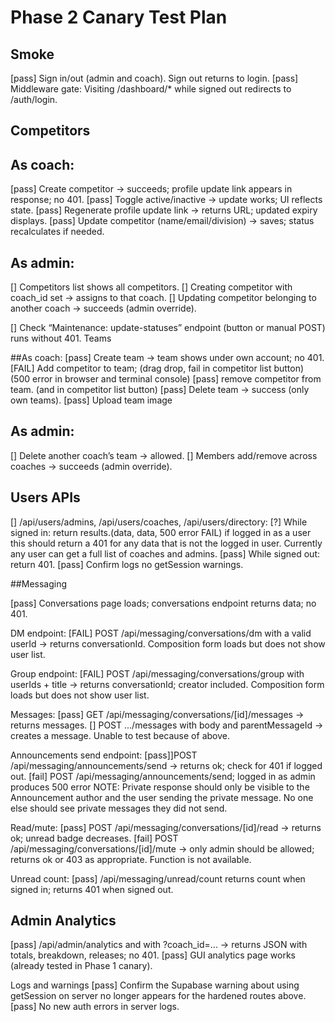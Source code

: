 # Phase 2 Canary Test Plan

## Smoke

[pass] Sign in/out (admin and coach). Sign out returns to login.
[pass] Middleware gate: Visiting /dashboard/* while signed out redirects to /auth/login.

## Competitors

## As coach:
[pass] Create competitor → succeeds; profile update link appears in response; no 401.
[pass] Toggle active/inactive → update works; UI reflects state.
[pass] Regenerate profile update link → returns URL; updated expiry displays.
[pass] Update competitor (name/email/division) → saves; status recalculates if needed.

## As admin:
[] Competitors list shows all competitors.
[] Creating competitor with coach_id set → assigns to that coach.
[] Updating competitor belonging to another coach → succeeds (admin override).

[] Check “Maintenance: update-statuses” endpoint (button or manual POST) runs without 401.
Teams

##As coach:
[pass] Create team → team shows under own account; no 401.
[FAIL] Add competitor to team; (drag drop, fail in competitor list button) (500 error in browser and terminal console)
[pass] remove competitor from team. (and in competitor list button)
[pass] Delete team → success (only own teams).
[pass] Upload team image

## As admin:
[] Delete another coach’s team → allowed.
[] Members add/remove across coaches → succeeds (admin override).

## Users APIs
[] /api/users/admins, /api/users/coaches, /api/users/directory:
[?] While signed in: return results.(data, data, 500 error FAIL) if logged in as a user this should return a 401 for any data that is not the logged in user. Currently any user can get a full list of coaches and admins.
[pass] While signed out: return 401.
[pass] Confirm logs no getSession warnings.

##Messaging

[pass] Conversations page loads; conversations endpoint returns data; no 401.

DM endpoint:
[FAIL] POST /api/messaging/conversations/dm with a valid userId → returns conversationId. Composition form loads but does not show user list. 

Group endpoint:
[FAIL] POST /api/messaging/conversations/group with userIds + title → returns conversationId; creator included. Composition form loads but does not show user list. 

Messages:
[pass] GET /api/messaging/conversations/[id]/messages → returns messages.
[] POST .../messages with body and parentMessageId → creates a message. Unable to test because of above.

Announcements send endpoint:
[pass]]POST /api/messaging/announcements/send → returns ok; check for 401 if logged out.
[fail] POST /api/messaging/announcements/send; logged in as admin produces 500 error
NOTE: Private response should only be visible to the Announcement author and the user sending the private message. No one else should see private messages they did not send.

Read/mute:
[pass] POST /api/messaging/conversations/[id]/read → returns ok; unread badge decreases.
[fail] POST /api/messaging/conversations/[id]/mute → only admin should be allowed; returns ok or 403 as appropriate. Function is not available.

Unread count:
[pass] /api/messaging/unread/count returns count when signed in; returns 401 when signed out.


## Admin Analytics

[pass] /api/admin/analytics and with ?coach_id=... → returns JSON with totals, breakdown, releases; no 401.
[pass] GUI analytics page works (already tested in Phase 1 canary).

Logs and warnings
[pass] Confirm the Supabase warning about using getSession on server no longer appears for the hardened routes above.
[pass] No new auth errors in server logs.